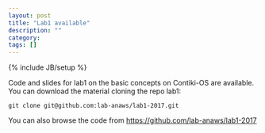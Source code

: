 ```yaml
---
layout: post
title: "Lab1 available"
description: ""
category: 
tags: []
---
```

{% include JB/setup %}

Code and slides for lab1 on the basic concepts on Contiki-OS are available.
You can download the material cloning the repo lab1:
```
git clone git@github.com:lab-anaws/lab1-2017.git
```

You can also browse the code from  <https://github.com/lab-anaws/lab1-2017>
